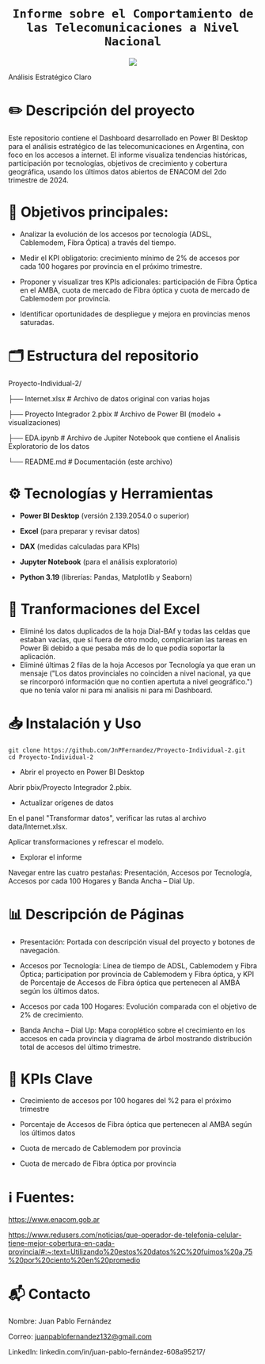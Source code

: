 # <h1 align="center">**`Informe sobre el Comportamiento de las Telecomunicaciones a Nivel Nacional`**</h1>
<p align='center'>
<img src ="https://logowik.com/content/uploads/images/792_claro.jpg">

  Análisis Estratégico Claro

# ✏️ Descripción del proyecto
Este repositorio contiene el Dashboard desarrollado en Power BI Desktop para el análisis estratégico de las telecomunicaciones en Argentina, con foco en los accesos a internet. El informe visualiza tendencias históricas, participación por tecnologías, objetivos de crecimiento y cobertura geográfica, usando los últimos datos abiertos de ENACOM del 2do trimestre de 2024.

# 🔎 Objetivos principales:

- Analizar la evolución de los accesos por tecnología (ADSL, Cablemodem, Fibra Óptica) a través del tiempo.

- Medir el KPI obligatorio: crecimiento mínimo de 2% de accesos por cada 100 hogares por provincia en el próximo trimestre.

- Proponer y visualizar tres KPIs adicionales: participación de Fibra Óptica en el AMBA, cuota de mercado de Fibra óptica y cuota de mercado de Cablemodem por provincia.

- Identificar oportunidades de despliegue y mejora en provincias menos saturadas.

# 🗂️ Estructura del repositorio

Proyecto-Individual-2/

├── Internet.xlsx         # Archivo de datos original con varias hojas

├── Proyecto Integrador 2.pbix   # Archivo de Power BI (modelo + visualizaciones)

├── EDA.ipynb                  # Archivo de Jupiter Notebook que contiene el Analisis Exploratorio de los datos

└── README.md                 # Documentación (este archivo)

# ⚙️ Tecnologías y Herramientas

- **Power BI Desktop** (versión 2.139.2054.0 o superior)

- **Excel** (para preparar y revisar datos)

- **DAX** (medidas calculadas para KPIs)

- **Jupyter Notebook** (para el análisis exploratorio)
  
- **Python 3.19** (librerías: Pandas, Matplotlib y Seaborn)

# 🔁 Tranformaciones del Excel

- Eliminé los datos duplicados de la hoja Dial-BAf y todas las celdas que estaban vacías, que si fuera de otro modo, complicarían las tareas en Power Bi debido a que pesaba más de lo que podía soportar la aplicación.
- Eliminé últimas 2 filas de la hoja Accesos por Tecnología ya que eran un mensaje ("Los datos provinciales no coinciden a nivel nacional, ya que se rincorporó información que no contien apertuta a nivel geográfico.") que no tenía valor ni para mi analisis ni para mi Dashboard.

# 📥 Instalación y Uso
```
git clone https://github.com/JnPFernandez/Proyecto-Individual-2.git
cd Proyecto-Individual-2
```
- Abrir el proyecto en Power BI Desktop

Abrir pbix/Proyecto Integrador 2.pbix.

- Actualizar orígenes de datos

En el panel "Transformar datos", verificar las rutas al archivo data/Internet.xlsx.

Aplicar transformaciones y refrescar el modelo.

- Explorar el informe 

Navegar entre las cuatro pestañas: Presentación, Accesos por Tecnología, Accesos por cada 100 Hogares y Banda Ancha – Dial Up.

# 📊 Descripción de Páginas

- Presentación: Portada con descripción visual del proyecto y botones de navegación.

- Accesos por Tecnología: Línea de tiempo de ADSL, Cablemodem y Fibra Óptica; participation por provincia de Cablemodem y Fibra óptica, y KPI de Porcentaje de Accesos de Fibra óptica que pertenecen al AMBA según los últimos datos.

- Accesos por cada 100 Hogares: Evolución comparada con el objetivo de 2% de crecimiento.

- Banda Ancha – Dial Up: Mapa coroplético sobre el crecimiento en los accesos en cada provincia y diagrama de árbol mostrando distribución total de accesos del último trimestre.

# 🎯 KPIs Clave

- Crecimiento de accesos por 100 hogares del %2 para el próximo trimestre

- Porcentaje de Accesos de Fibra óptica que pertenecen al AMBA según los últimos datos 

- Cuota de mercado de Cablemodem por provincia

- Cuota de mercado de Fibra óptica por provincia

# ℹ️ Fuentes:

https://www.enacom.gob.ar

https://www.redusers.com/noticias/que-operador-de-telefonia-celular-tiene-mejor-cobertura-en-cada-provincia/#:~:text=Utilizando%20estos%20datos%2C%20fuimos%20a,75%20por%20ciento%20en%20promedio

# 📬 Contacto

Nombre: Juan Pablo Fernández

Correo: juanpablofernandez132@gmail.com

LinkedIn: linkedin.com/in/juan-pablo-fernández-608a95217/
